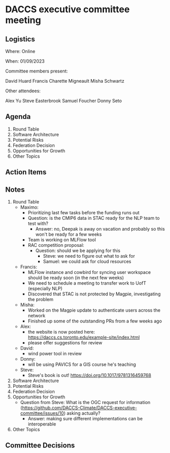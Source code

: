# DACCS executive committee meeting

## Logistics

Where: Online

When: 01/09/2023

Committee members present:

David Huard
Francis Charette Migneault
Misha Schwartz

Other attendees:

Alex Yu
Steve Easterbrook
Samuel Foucher
Donny Seto

## Agenda

1. Round Table
2. Software Architecture
3. Potential Risks
4. Federation Decision
5. Opportunities for Growth
6. Other Topics

## Action Items


## Notes

1. Round Table
   - Maximo: 
     - Prioritizing last few tasks before the funding runs out
     - Question: is the CMIP6 data in STAC ready for the NLP team to test with?
       - Answer: no, Deepak is away on vacation and probably so this won't be ready for a few weeks
     - Team is working on MLFlow tool
     - RAC competition proposal:
       - Question: should we be applying for this
         - Steve: we need to figure out what to ask for
         - Samuel: we could ask for cloud resources
   - Francis:
     - MLFlow instance and cowbird for syncing user workspace should be ready soon (in the next few weeks)
     - We need to schedule a meeting to transfer work to UofT (especially NLP)
     - Discovered that STAC is not protected by Magpie, investigating the problem
   - Misha:
     - Worked on the Magpie update to authenticate users across the network
     - Finished up some of the outstanding PRs from a few weeks ago
   - Alex:
     - the website is now posted here: https://daccs.cs.toronto.edu/example-site/index.html
     - please offer suggestions for review
   - David:
     - wind power tool in review
   - Donny:
     - will be using PAVICS for a GIS course he's teaching
   - Steve:
     - Steve's book is out! https://doi.org/10.1017/9781316459768
2. Software Architecture
3. Potential Risks
4. Federation Decision
5. Opportunities for Growth
   - Question from Steve: What is the OGC request for information 
      (https://github.com/DACCS-Climate/DACCS-executive-committee/issues/10) asking actually?
     - Answer: making sure different implementations can be interoperable
6. Other Topics

## Committee Decisions
